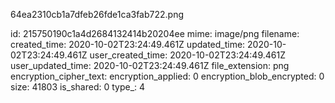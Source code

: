 64ea2310cb1a7dfeb26fde1ca3fab722.png

id: 215750190c1a4d2684132414b20204ee
mime: image/png
filename: 
created_time: 2020-10-02T23:24:49.461Z
updated_time: 2020-10-02T23:24:49.461Z
user_created_time: 2020-10-02T23:24:49.461Z
user_updated_time: 2020-10-02T23:24:49.461Z
file_extension: png
encryption_cipher_text: 
encryption_applied: 0
encryption_blob_encrypted: 0
size: 41803
is_shared: 0
type_: 4